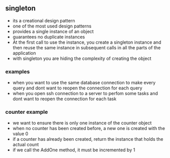## singleton
- its a creational design pattern
- one of the most used design patterns
- provides a single instance of an object
- guarantees no duplicate instances
- At the first call to use the instance, you create a singleton instance and then reuse the same instance in subsequent calls
in all the parts of the application
- with singleton you are hiding the complexity of creating the object

### examples
- when you want to use the same database connection to make every query and dont want to reopen the connection for each query
- when you open ssh connection to a server to perfom some tasks and dont want to reopen the connection for each task

### counter example
- we want to ensure there is only one instance of the counter object
- when no counter has been created before, a new one is created with the value 0
- if a counter has already been created, return the instance that holds the actual count
- if we call the AddOne method, it must be incremented by 1